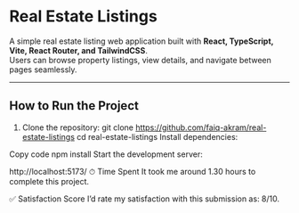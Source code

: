 # Real Estate Listings

A simple real estate listing web application built with **React, TypeScript, Vite, React Router, and TailwindCSS**.  
Users can browse property listings, view details, and navigate between pages seamlessly.

---

##  How to Run the Project

1. Clone the repository:
   git clone https://github.com/faiq-akram/real-estate-listings
   cd real-estate-listings
Install dependencies:

Copy code
npm install
Start the development server:

http://localhost:5173/
⏱ Time Spent
It took me around 1.30 hours to complete this project.

✅ Satisfaction Score
I’d rate my satisfaction with this submission as: 8/10.
